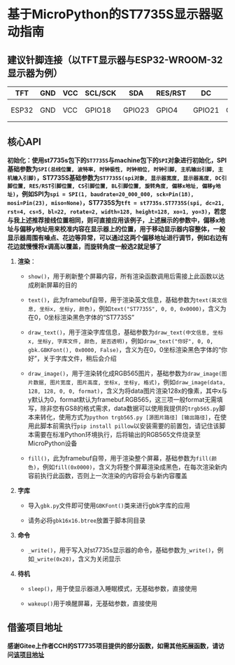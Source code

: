 # 基于MicroPython的ST7735S显示器驱动指南

## 建议针脚连接（以TFT显示器与ESP32-WROOM-32显示器为例）

| TFT | GND | VCC | SCL/SCK | SDA | RES/RST | DC | CS | BL |
|-----|-----|-----|---------|-----|---------|----|----|----|
| ESP32 | GND | VCC | GPIO18 | GPIO23 | GPIO4 | GPIO21 | GPIO5 | GPIO22/不接 |

## 核心API
**初始化：使用st7735s包下的`ST7735S`与machine包下的`SPI`对象进行初始化，SPI基础参数为`SPI(总线位置, 波特率, 时钟极性, 时钟相位, 时钟引脚, 主机输出引脚, 主机输入引脚)`，ST7735S基础参数为`ST7735S(spi对象, 显示器宽度, 显示器高度, DC引脚位置, RES/RST引脚位置, CS引脚位置, BL引脚位置, 旋转角度, 偏移x地址, 偏移y地址)`，例如SPI为`spi = SPI(1, baudrate=20_000_000, sck=Pin(18), mosi=Pin(23), miso=None)`，ST7735S为`tft = st7735s.ST7735S(spi, dc=21, rst=4, cs=5, bl=22, rotate=2, width=128, height=128, xo=1, yo=3)`，若您与我上述推荐接线位置相同，则可直接应用该例子，上述展示的参数中，偏移x地址与偏移y地址用来校准内容在显示器上的位置，用于移动显示器内容整体，一般显示器周围有噪点、花边等异常，可以通过这两个偏移地址进行调节，例如右边有花边就慢慢将x调高以覆盖，而旋转角度一般选2就足够了**

1. **渲染**：
   - `show()`，用于刷新整个屏幕内容，所有渲染函数调用后需接上此函数以达成刷新屏幕的目的

   - `text()`，此为framebuf自带，用于渲染英文信息，基础参数为`text(英文信息, 坐标x, 坐标y, 颜色)`，例如`text("ST7735S", 0, 0, 0x0000)`，含义为在0，0坐标渲染黑色字体的“ST7735S”

   - `draw_text()`，用于渲染字库信息，基础参数为`draw_text(中文信息, 坐标x, 坐标y, 字库文件, 颜色, 是否透明)`，例如`draw_text("你好", 0, 0, gbk.GBKFont(), 0x0000, False)`，含义为在0，0坐标渲染黑色字体的“你好”，关于字库文件，稍后会介绍

   - `draw_image()`，用于渲染转化成RGB565图片，基础参数为`draw_image(图片数据, 图片宽度, 图片高度, 坐标x, 坐标y, 格式)`，例如`draw_image(data, 128, 128, 0, 0, format)`，含义为将data图片渲染128x的像素，其中x与y默认为0，format默认为framebuf.RGB565，这三项一般format无需填写，除非您有GS8的格式需求，data数据可以使用我提供的`trgb565.py`脚本来转化，使用方式为`python trgb565.py [源图片路径] [输出路径]`，在使用此脚本前需执行`pip install pillow`以安装需要的前置包，请记住该脚本需要在标准Python环境执行，后将输出的RGB565文件烧录至MicroPython设备

   - `fill()`，此为framebuf自带，用于渲染整个屏幕，基础参数为`fill(颜色)`，例如`fill(0x0000)`，含义为将整个屏幕渲染成黑色，在每次渲染新内容前执行此函数，否则上一次渲染的内容将会与新内容覆盖

2. **字库**
   - 导入`gbk.py`文件即可使用`GBKFont()`类来进行gbk字库的应用

   - 请务必将`gbk16x16.btree`放置于脚本同目录

3. **命令**
   - `_write()`，用于写入对st7735s显示器的命令，基础参数为`_write()`，例如`_write(0x28)`，含义为关闭显示

4. **待机**
   - `sleep()`，用于使显示器进入睡眠模式，无基础参数，直接使用

   - `wakeup()`用于唤醒屏幕，无基础参数，直接使用

## 借鉴项目地址

**感谢Gitee上作者CCH的ST7735项目提供的部分函数，如需其他拓展函数，请访问[该项目地址](https://gitee.com/cchmpy/st7735)**


